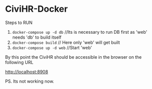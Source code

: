 # CiviHR-Docker

Steps to RUN
1. `docker-compose up -d db` //Its is necessary to run DB first as 'web' needs 'db' to build itself
2. `docker-compose build` // Here only 'web' will get built
3. `docker-compose up -d web` //Start 'web'

By this point the CiviHR should be accessible in the browser on the following URL

[http://localhost:8908](http://localhost:8908)

PS. Its not working now.
